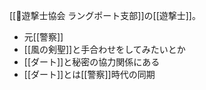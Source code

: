 [[🧤遊撃士協会 ラングポート支部]]の[[遊撃士]]。

- 元[[警察]]
- [[風の剣聖]]と手合わせをしてみたいとか
- [[ダート]]と秘密の協力関係にある
- [[ダート]]とは[[警察]]時代の同期